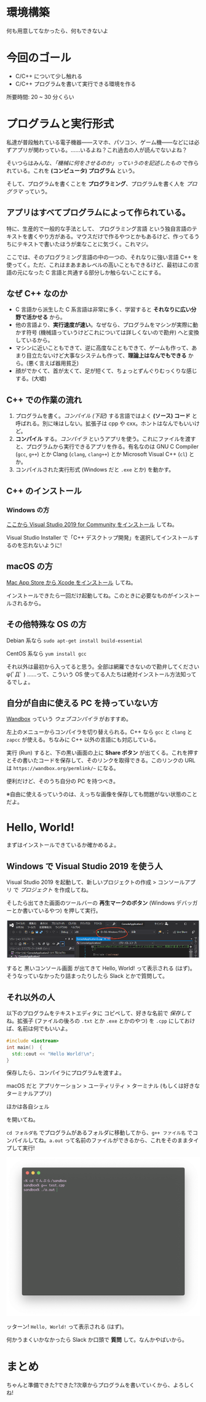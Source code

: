 # 環境構築

何も用意してなかったら、何もできないよ


# 今回のゴール

* C/C++ について少し触れる
* C/C++ プログラムを書いて実行できる環境を作る

所要時間: 20 ~ 30 分くらい


# プログラムと実行形式

私達が普段触れている電子機器――スマホ、パソコン、ゲーム機――などには必ずアプリが関わっている。……いるよね？これ過去の人が読んでないよね？

そいつらはみんな、*「機械に何をさせるのか」っていうのを記述したもの* で作られている。これを **(コンピュータ) プログラム** という。

そして、プログラムを書くことを **プログラミング**、プログラムを書く人を *プログラマ* っていう。


## アプリはすべてプログラムによって作られている。

特に、生産的で一般的な手法として、 プログラミング言語 という独自言語のテキストを書くやり方がある。マウスだけで作るやつとかもあるけど、作ってるうちにテキストで書いたほうが楽なことに気づく。これマジ。

ここでは、そのプログラミング言語の中の一つの、それなりに強い言語 C++ を使ってく。ただ、これはまあまあレベルの高いこともできるけど、最初はこの言語の元になった C 言語と共通する部分しか触らないことにする。


## なぜ C++ なのか

* C 言語から派生した C 系言語は非常に多く、学習すると **それなりに広い分野で活かせる** から。
* 他の言語より、**実行速度が速い**。なぜなら、プログラムをマシンが実際に動かす符号 (機械語っていうけどこれについては詳しくないので勘弁) へと変換しているから。
* マシンに近いこともできて、逆に高度なこともできて、ゲームも作って、あまり目立たないけど大事なシステムも作って、**理論上はなんでもできる** から。(悪く言えば器用貧乏)
* 顔がでかくて、首が太くて、足が短くて、ちょっとずんぐりむっくりな感じする。(大嘘)


## C++ での作業の流れ

1. プログラムを書く。*コンパイル (下記)* する言語ではよく **(ソース) コード** と呼ばれる。別に味はしない。拡張子は cpp や cxx。ホントはなんでもいいけど。
2. **コンパイル** する。*コンパイラ* というアプリを使う。これにファイルを渡すと、プログラムから実行できるアプリを作る。有名なのは GNU C Compiler (`gcc`, `g++`) とか Clang (`clang`, `clang++`) とか Microsoft Visual C++ (`cl`) とか。
3. コンパイルされた実行形式 (Windows だと `.exe` とか) を動かす。


## C++ のインストール

### Windows の方

[ここから Visual Studio 2019 for Community をインストール](https://visualstudio.microsoft.com/ja/vs/community/) してね。

Visual Studio Installer で「C++ デスクトップ開発」を選択してインストールするのを忘れないように!

## macOS の方

[Mac App Store から Xcode をインストール](https://itunes.apple.com/us/app/xcode/id497799835) してね。

インストールできたら一回だけ起動してね。このときに必要なものがインストールされるから。

## その他特殊な OS の方

Debian 系なら `sudo apt-get install build-essential`

CentOS 系なら `yum install gcc`

それ以外は最初から入ってると思う。全部は網羅できないので勘弁してくださいφ(ﾟДﾟ )
……って、こういう OS 使ってる人たちは絶対インストール方法知ってるでしょ。

## 自分が自由に使える PC を持っていない方

[Wandbox](https://wandbox.org) っていう *ウェブコンパイラ* がおすすめ。

左上のメニューからコンパイラを切り替えられる。C++ なら `gcc` と `clang` と `zapcc` が使える。ちなみに C++ 以外の言語にも対応している。

実行 (Run) すると、下の黒い画面の上に **Share ボタン** が出てくる。これを押すとその書いたコードを保存して、そのリンクを取得できる。このリンクの URL は `https://wandbox.org/permlink/~` になる。

便利だけど、そのうち自分の PC を持つべき。


※自由に使えるっていうのは、えっちな画像を保存しても問題がない状態のことだよ。


# Hello, World!

まずはインストールできているか確かめるよ。


## Windows で Visual Studio 2019 を使う人

Visual Studio 2019 を起動して、新しいプロジェクトの作成 > コンソールアプリ で *プロジェクト* を作成してね。

そしたら出てきた画面のツールバーの **再生マークのボタン** (Windows デバッガーとか書いているやつ) を押して実行。

![Visual Studio 2019 で実行](./image/vs.png)

すると 黒いコンソール画面 が出てきて Hello, World! って表示される (はず)。そうなっていなかったり詰まったりしたら Slack とかで質問して。


## それ以外の人

以下のプログラムをテキストエディタに コピペして、好きな名前で *保存して* ね。拡張子 (ファイルの後ろの `.txt` とか `.exe` とかのやつ) を `.cpp` にしておけば、名前は何でもいいよ。 

```cpp
#include <iostream>
int main()  {
  std::cout << "Hello World!\n";
}
```

保存したら、コンパイラにプログラムを渡すよ。

macOS だと アプリケーション > ユーティリティ > ターミナル (もしくは好きなターミナルアプリ)

ほかは各自シェル

を開いてね。

`cd フォルダ名` でプログラムがあるフォルダに移動してから、`g++ ファイル名` でコンパイルしてね。`a.out` って名前のファイルができるから、これをそのままタイプして実行!

![ターミナルでコンパイルして実行](./image/hyper.png)

ッターン! `Hello, World!` って表示される (はず)。

何かうまくいかなかったら Slack か口頭で **質問** して。なんかやばいから。


# まとめ

ちゃんと準備できた?できた?次章からプログラムを書いていくから、よろしくね!
